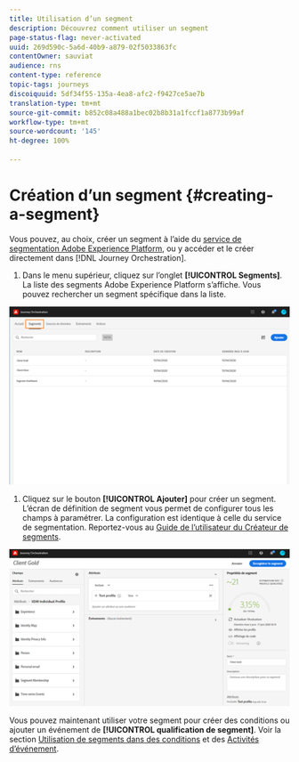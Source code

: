 ```yaml
---
title: Utilisation d’un segment
description: Découvrez comment utiliser un segment
page-status-flag: never-activated
uuid: 269d590c-5a6d-40b9-a879-02f5033863fc
contentOwner: sauviat
audience: rns
content-type: reference
topic-tags: journeys
discoiquuid: 5df34f55-135a-4ea8-afc2-f9427ce5ae7b
translation-type: tm+mt
source-git-commit: b852c08a488a1bec02b8b31a1fccf1a8773b99af
workflow-type: tm+mt
source-wordcount: '145'
ht-degree: 100%

---
```




# Création d’un segment {#creating-a-segment}

Vous pouvez, au choix, créer un segment à l’aide du [service de segmentation Adobe Experience Platform](https://docs.adobe.com/content/help/fr-FR/experience-platform/segmentation/home.html), ou y accéder et le créer directement dans [!DNL Journey Orchestration].

1. Dans le menu supérieur, cliquez sur l’onglet **[!UICONTROL Segments]**. La liste des segments Adobe Experience Platform s’affiche. Vous pouvez rechercher un segment spécifique dans la liste.

![](../assets/segment1.png)

1. Cliquez sur le bouton **[!UICONTROL Ajouter]** pour créer un segment. L’écran de définition de segment vous permet de configurer tous les champs à paramétrer. La configuration est identique à celle du service de segmentation. Reportez-vous au [Guide de l’utilisateur du Créateur de segments](https://docs.adobe.com/content/help/fr-FR/experience-platform/segmentation/ui/overview.html).

![](../assets/segment2.png)

Vous pouvez maintenant utiliser votre segment pour créer des conditions ou ajouter un événement de **[!UICONTROL qualification de segment]**. Voir la section [Utilisation de segments dans des conditions](../segment/using-a-segment.md) et des [Activités d’événement](../building-journeys/segment-qualification-events.md).